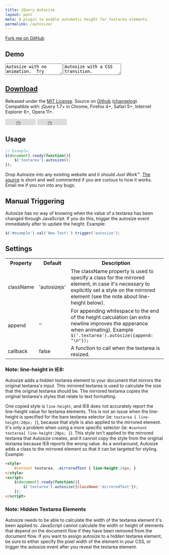 ```yaml
---
title: jQuery Autosize
layout: post
meta: A plugin to enable automatic height for textarea elements.
permalink: /autosize/
---
```


<a href="http://github.com/jackmoore/autosize/tree/master" id='fork'>Fork me on GitHub</a>

## Demo

<textarea id='ta1'>Autosize with no animation.  Try typing something...</textarea>
<textarea id='ta2'>Autosize with a CSS transition.</textarea>
<script src='/js/jquery.js'></script>
<script src='/js/jquery.autosize.js'></script>

<h2><a href='https://github.com/jackmoore/autosize/archive/master.zip' style='text-decoration: underline;'>Download</a></h2>

<p>Released under the <a href='http://www.opensource.org/licenses/mit-license.php'>MIT License</a>.  Source on <a href='http://github.com/jackmoore/autosize'>Github</a> (<a href='http://github.com/jackmoore/autosize#changelog'>changelog</a>).<br/>
  Compatible with: jQuery 1.7+ in Chrome, Firefox 4+, Safari 5+, Internet Explorer 6+, Opera 11+.</p>
<p>
<iframe src="http://ghbtns.com/github-btn.html?user=jackmoore&amp;repo=autosize&amp;type=watch&amp;count=true" allowtransparency="true" frameborder="0" scrolling="0" width="97" height="20"></iframe>
<iframe src="http://ghbtns.com/github-btn.html?user=jackmoore&amp;repo=autosize&amp;type=fork&amp;count=true" allowtransparency="true" frameborder="0" scrolling="0" width="95" height="20"></iframe></p>

## Usage

````javascript
// Example:
$(document).ready(function(){
	$('textarea').autosize();	
});
````

Drop Autosize into any existing website and it should <em>Just Work</em>&trade;. <a href='https://raw.github.com/jackmoore/autosize/master/jquery.autosize.js'>The source</a> is short and well commented if you are curious to how it works. Email me if you run into any bugs.

## Manual Triggering
	
Autosize has no way of knowing when the value of a textarea has been changed through JavaScript.  If you do this, trigger the autosize event immediately after to update the height.  Example:

````javascript	
$('#example').val('New Text!').trigger('autosize');
````

## Settings

<table>
	<tr>
		<th>Property</th>
		<th>Default</th>
		<th>Description</th>
	</tr>
	<tr>
		<td>className</td>
		<td>'autosizejs'</td>
		<td>The className property is used to specify a class for the mirrored element, in case it's necessary to explicitly set a style on the mirrored element (see the note about line-height below).</td>
	</tr>
	<tr>
		<td>append</td>
		<td>''</td>
		<td>For appending whitespace to the end of the height calculation (an extra newline improves the apperance when animating).  Example <code>$('.textarea').autosize({append: "\n"});</code></td>
	</tr>
	<tr>
		<td>callback</td>
		<td>false</td>
		<td>A function to call when the textarea is resized.</td>
	</tr>
</table>

### Note: line-height in IE8:

Autosize adds a hidden textarea element to your document that mirrors the original textarea's input.  This mirrored textarea is used to calculate the size that the original textarea should be.  The mirrored textarea copies the original textarea's styles that relate to text formatting.

One copied style is `line-height`, and IE8 does not accurately report the line-height value for textarea elements. This is not an issue when the line-height is specified for the bare textarea selector (ie: `textarea { line-height:20px; }`), because that style is also applied to the mirrored element.  It's only a problem when using a more specific selector (ie: `#content textarea{ line-height:20px; }`).  This style isn't applied to the mirrored textarea that Autosize creates, and it cannot copy the style from the original textarea because IE8 reports the wrong value.  As a workaround, Autosize adds a class to the mirrored element so that it can be targeted for styling.  Example:

````html
<style>
	#content textarea, .mirroredText { line-height:20px; }
</style>
<script>
	$(document).ready(function(){
		$('textarea').autosize({className:'mirroredText'});
	});
</script>
````

### Note: Hidden Textarea Elements

Autosize needs to be able to calculate the width of the textarea element it's been applied to.  JavaScript cannot calculate the width or height of elements that depend on the document flow if they have been removed from the document flow.  If you want to assign autosize to a hidden textarea element, be sure to either specify the pixel width of the element in your CSS, or trigger the autosize event after you reveal the textarea element.